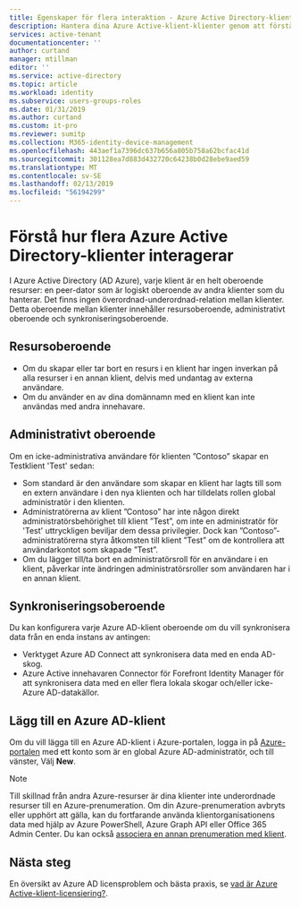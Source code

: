 ```yaml
---
title: Egenskaper för flera interaktion - Azure Active Directory-klient | Microsoft Docs
description: Hantera dina Azure Active-klient-klienter genom att förstå klienterna som helt oberoende resurser
services: active-tenant
documentationcenter: ''
author: curtand
manager: mtillman
editor: ''
ms.service: active-directory
ms.topic: article
ms.workload: identity
ms.subservice: users-groups-roles
ms.date: 01/31/2019
ms.author: curtand
ms.custom: it-pro
ms.reviewer: sumitp
ms.collection: M365-identity-device-management
ms.openlocfilehash: 443aef1a7396dc637b656a805b758a62bcfac41d
ms.sourcegitcommit: 301128ea7d883d432720c64238b0d28ebe9aed59
ms.translationtype: MT
ms.contentlocale: sv-SE
ms.lasthandoff: 02/13/2019
ms.locfileid: "56194299"
---
```

# <a name="understand-how-multiple-azure-active-directory-tenants-interact"></a>Förstå hur flera Azure Active Directory-klienter interagerar

I Azure Active Directory (AD Azure), varje klient är en helt oberoende resurser: en peer-dator som är logiskt oberoende av andra klienter som du hanterar. Det finns ingen överordnad-underordnad-relation mellan klienter. Detta oberoende mellan klienter innehåller resursoberoende, administrativt oberoende och synkroniseringsoberoende.

## <a name="resource-independence"></a>Resursoberoende
* Om du skapar eller tar bort en resurs i en klient har ingen inverkan på alla resurser i en annan klient, delvis med undantag av externa användare. 
* Om du använder en av dina domännamn med en klient kan inte användas med andra innehavare.

## <a name="administrative-independence"></a>Administrativt oberoende
Om en icke-administrativa användare för klienten ”Contoso” skapar en Testklient 'Test' sedan:

* Som standard är den användare som skapar en klient har lagts till som en extern användare i den nya klienten och har tilldelats rollen global administratör i den klienten.
* Administratörerna av klient ”Contoso” har inte någon direkt administratörsbehörighet till klient ”Test”, om inte en administratör för 'Test' uttryckligen beviljar dem dessa privilegier. Dock kan ”Contoso”-administratörerna styra åtkomsten till klient ”Test” om de kontrollera att användarkontot som skapade ”Test”.
* Om du lägger till/ta bort en administratörsroll för en användare i en klient, påverkar inte ändringen administratörsroller som användaren har i en annan klient.

## <a name="synchronization-independence"></a>Synkroniseringsoberoende
Du kan konfigurera varje Azure AD-klient oberoende om du vill synkronisera data från en enda instans av antingen:

* Verktyget Azure AD Connect att synkronisera data med en enda AD-skog.
* Azure Active innehavaren Connector för Forefront Identity Manager för att synkronisera data med en eller flera lokala skogar och/eller icke-Azure AD-datakällor.

## <a name="add-an-azure-ad-tenant"></a>Lägg till en Azure AD-klient
Om du vill lägga till en Azure AD-klient i Azure-portalen, logga in på [Azure-portalen](https://portal.azure.com) med ett konto som är en global Azure AD-administratör, och till vänster, Välj **New**.

> [!NOTE]
> Till skillnad från andra Azure-resurser är dina klienter inte underordnade resurser till en Azure-prenumeration. Om din Azure-prenumeration avbryts eller upphört att gälla, kan du fortfarande använda klientorganisationens data med hjälp av Azure PowerShell, Azure Graph API eller Office 365 Admin Center. Du kan också [associera en annan prenumeration med klient](../fundamentals/active-directory-how-subscriptions-associated-directory.md).
>

## <a name="next-steps"></a>Nästa steg
En översikt av Azure AD licensproblem och bästa praxis, se [vad är Azure Active-klient-licensiering?](../fundamentals/active-directory-licensing-whatis-azure-portal.md).
